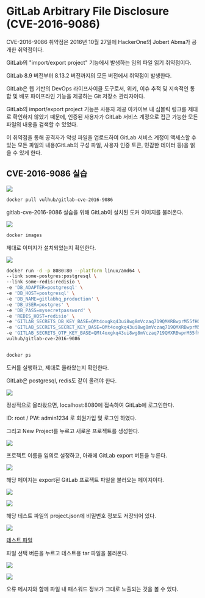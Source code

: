 # GitLab Arbitrary File Disclosure (CVE-2016-9086)
CVE-2016-9086 취약점은 2016년 10월 27일에 HackerOne의 Jobert Abma가 공개한 취약점이다.

GitLab의 "import/export project" 기능에서 발생하는 임의 파일 읽기 취약점이다.

GitLab 8.9 버전부터 8.13.2 버전까지의 모든 버전에서 취약점이 발생한다.

GitLab은 웹 기반의 DevOps 라이프사이클 도구로서,
위키, 이슈 추적 및 지속적인 통합 및 배포 파이프라인 기능을 제공하는 Git 저장소 관리자이다.

GitLab의 import/export project 기능은 사용자 제공 아카이브 내 심볼릭 링크를 제대로 확인하지 않았기 때문에, 인증된 사용자가 GitLab 서비스 계정으로 접근 가능한 모든 파일의 내용을 검색할 수 있었다.

이 취약점을 통해 공격자가 악성 파일을 업로드하여 GitLab 서비스 계정이 액세스할 수 있는 모든 파일의 내용(GitLab의 구성 파일, 사용자 인증 토큰, 민감한 데이터 등)을 읽을 수 있게 한다.

## CVE-2016-9086 실습
![](./1.png)  

```bash
docker pull vulhub/gitlab-cve-2016-9086
```

gitlab-cve-2016-9086 실습을 위해 GitLab이 설치된 도커 이미지를 불러온다.

![](./2.png)  

```bash
docker images
```

제대로 이미지가 설치되었는지 확인한다.

![](./3.png)  

```bash
docker run -d -p 8080:80 --platform linux/amd64 \
--link some-postgres:postgresql \
--link some-redis:redisio \
-e 'DB_ADAPTER=postgresql' \
-e 'DB_HOST=postgresql' \
-e 'DB_NAME=gitlabhq_production' \
-e 'DB_USER=postgres' \
-e 'DB_PASS=mysecretpassword' \
-e 'REDIS_HOST=redisio' \
-e 'GITLAB_SECRETS_DB_KEY_BASE=QMt4oxgkq43ui8wg8mVczaq719QMXRBwprM55fHOEXoXePTR8NPxqS5NUwlYC8ue' \
-e 'GITLAB_SECRETS_SECRET_KEY_BASE=QMt4oxgkq43ui8wg8mVczaq719QMXRBwprM55fHOEXoXePTR8NPxqS5NUwlYC8ue' \
-e 'GITLAB_SECRETS_OTP_KEY_BASE=QMt4oxgkq43ui8wg8mVczaq719QMXRBwprM55fHOEXoXePTR8NPxqS5NUwlYC8ue' \
vulhub/gitlab-cve-2016-9086


docker ps
```

도커를 실행하고, 제대로 올라왔는지 확인한다.

GitLab은 postgresql, redis도 같이 올려야 한다.


![](./4.png)  

정상적으로 올라왔으면, localhost:8080에 접속하여 GitLab에 로그인한다.

ID: root / PW: admin1234 로 회원가입 및 로그인 하였다.

그리고 New Project를 누르고 새로운 프로젝트를 생성한다.

![](./5.png)  

프로젝트 이름을 임의로 설정하고, 아래에 GitLab export 버튼을 누른다.

![](./6.png)  

해당 페이지는 export된 GitLab 프로젝트 파일을 불러오는 페이지이다.


![](./7.png)  


![](./8.png)  

해당 테스트 파일의 project.json에 비밀번호 정보도 저장되어 있다.


![](./9.png)  

[테스트 파일](./test.tar.gz)

파일 선택 버튼을 누르고 테스트용 tar 파일을 불러온다.


![](./10.png)  


![](./11.png)  

오류 메시지와 함께 파일 내 패스워드 정보가 그대로 노출되는 것을 볼 수 있다.